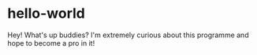 # hello-world
Hey! What's up buddies?
I'm extremely curious about this programme and hope to become a pro in it!
